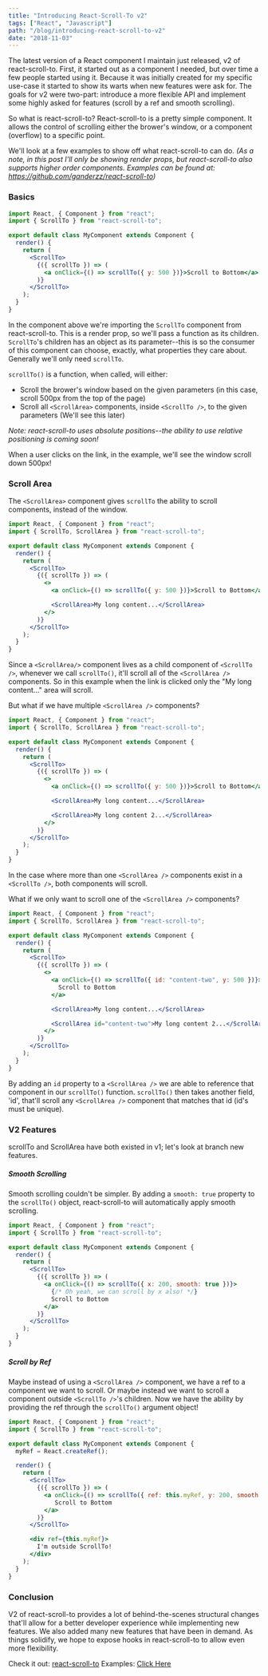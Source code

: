 ```yaml
---
title: "Introducing React-Scroll-To v2"
tags: ["React", "Javascript"]
path: "/blog/introducing-react-scroll-to-v2"
date: "2018-11-03"
---
```


The latest version of a React component I maintain just released, v2 of react-scroll-to. First, it started out as a component I needed, but over time a few people started using it. Because it was initially created for my specific use-case it started to show its warts when new features were ask for. The goals for v2 were two-part: introduce a more flexible API and implement some highly asked for features (scroll by a ref and smooth scrolling).

So what is react-scroll-to? React-scroll-to is a pretty simple component. It allows the control of scrolling either the brower's window, or a component (overflow) to a specific point.

We'll look at a few examples to show off what react-scroll-to can do.
_(As a note, in this post I'll only be showing render props, but react-scroll-to also supports higher order components. Examples can be found at: https://github.com/ganderzz/react-scroll-to)_

### Basics

```jsx
import React, { Component } from "react";
import { ScrollTo } from "react-scroll-to";

export default class MyComponent extends Component {
  render() {
    return (
      <ScrollTo>
        {({ scrollTo }) => (
          <a onClick={() => scrollTo({ y: 500 })}>Scroll to Bottom</a>
        )}
      </ScrollTo>
    );
  }
}
```

In the component above we're importing the `ScrollTo` component from react-scroll-to. This is a render prop, so we'll pass a function as its children. `ScrollTo`'s children has an object as its parameter--this is so the consumer of this component can choose, exactly, what properties they care about. Generally we'll only need `scrollTo`.

`scrollTo()` is a function, when called, will either:

- Scroll the brower's window based on the given parameters (in this case, scroll 500px from the top of the page)
- Scroll all `<ScrollArea>` components, inside `<ScrollTo />`, to the given parameters (We'll see this later)

_Note: react-scroll-to uses absolute positions--the ability to use relative positioning is coming soon!_

When a user clicks on the link, in the example, we'll see the window scroll down 500px!

### Scroll Area

The `<ScrollArea>` component gives `scrollTo` the ability to scroll components, instead of the window.

```jsx
import React, { Component } from "react";
import { ScrollTo, ScrollArea } from "react-scroll-to";

export default class MyComponent extends Component {
  render() {
    return (
      <ScrollTo>
        {({ scrollTo }) => (
          <>
            <a onClick={() => scrollTo({ y: 500 })}>Scroll to Bottom</a>

            <ScrollArea>My long content...</ScrollArea>
          </>
        )}
      </ScrollTo>
    );
  }
}
```

Since a `<ScrollArea/>` component lives as a child component of `<ScrollTo />`, whenever we call `scrollTo()`, it'll scroll all of the `<ScrollArea />` components. So in this example when the link is clicked only the "My long content..." area will scroll.

But what if we have multiple `<ScrollArea />` components?

```jsx
import React, { Component } from "react";
import { ScrollTo, ScrollArea } from "react-scroll-to";

export default class MyComponent extends Component {
  render() {
    return (
      <ScrollTo>
        {({ scrollTo }) => (
          <>
            <a onClick={() => scrollTo({ y: 500 })}>Scroll to Bottom</a>

            <ScrollArea>My long content...</ScrollArea>

            <ScrollArea>My long content 2...</ScrollArea>
          </>
        )}
      </ScrollTo>
    );
  }
}
```

In the case where more than one `<ScrollArea />` components exist in a `<ScrollTo />`, both components will scroll.

What if we only want to scroll one of the `<ScrollArea />` components?

```jsx
import React, { Component } from "react";
import { ScrollTo, ScrollArea } from "react-scroll-to";

export default class MyComponent extends Component {
  render() {
    return (
      <ScrollTo>
        {({ scrollTo }) => (
          <>
            <a onClick={() => scrollTo({ id: "content-two", y: 500 })}>
              Scroll to Bottom
            </a>

            <ScrollArea>My long content...</ScrollArea>

            <ScrollArea id="content-two">My long content 2...</ScrollArea>
          </>
        )}
      </ScrollTo>
    );
  }
}
```

By adding an `id` property to a `<ScrollArea />` we are able to reference that component in our `scrollTo()` function. `scrollTo()` then takes another field, 'id', that'll scroll any `<ScrollArea />` component that matches that id (id's must be unique).

### V2 Features

scrollTo and ScrollArea have both existed in v1; let's look at branch new features.

##### Smooth Scrolling

Smooth scrolling couldn't be simpler. By adding a `smooth: true` property to the `scrollTo()` object, react-scroll-to will automatically apply smooth scrolling.

```jsx
import React, { Component } from "react";
import { ScrollTo } from "react-scroll-to";

export default class MyComponent extends Component {
  render() {
    return (
      <ScrollTo>
        {({ scrollTo }) => (
          <a onClick={() => scrollTo({ x: 200, smooth: true })}>
            {/* Oh yeah, we can scroll by x also! */}
            Scroll to Bottom
          </a>
        )}
      </ScrollTo>
    );
  }
}
```

##### Scroll by Ref

Maybe instead of using a `<ScrollArea />` component, we have a ref to a component we want to scroll. Or maybe instead we want to scroll a component outside `<ScrollTo />`'s children. Now we have the ability by providing the ref through the `scrollTo()` argument object!

```jsx
import React, { Component } from "react";
import { ScrollTo } from "react-scroll-to";

export default class MyComponent extends Component {
  myRef = React.createRef();

  render() {
    return (
      <ScrollTo>
        {({ scrollTo }) => (
          <a onClick={() => scrollTo({ ref: this.myRef, y: 200, smooth: true })}>
             Scroll to Bottom
          </a>
        )}
      </ScrollTo>

      <div ref={this.myRef}>
        I'm outside ScrollTo!
      </div>
    );
  }
}
```

### Conclusion

V2 of react-scroll-to provides a lot of behind-the-scenes structural changes that'll allow for a better developer experience while implementing new features. We also added many new features that have been in demand. As things solidify, we hope to expose hooks in react-scroll-to to allow even more flexibility.

Check it out: [react-scroll-to](https://github.com/ganderzz/react-scroll-to)
Examples: [Click Here](https://ganderzz.github.io/react-scroll-to/)
